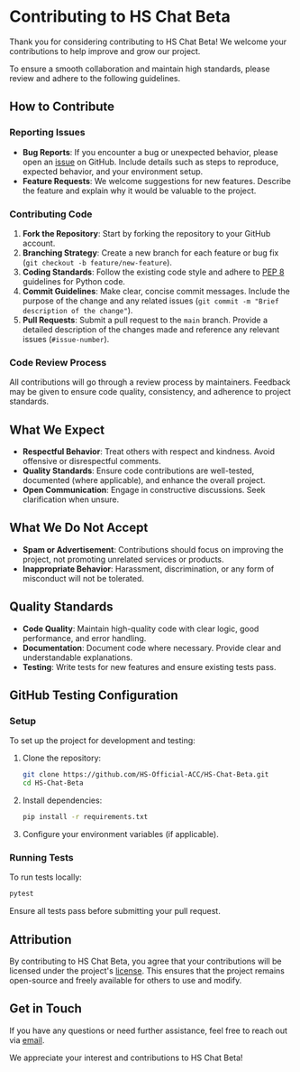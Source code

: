 # Contributing to HS Chat Beta

Thank you for considering contributing to HS Chat Beta! We welcome your contributions to help improve and grow our project.

To ensure a smooth collaboration and maintain high standards, please review and adhere to the following guidelines.

## How to Contribute

### Reporting Issues

- **Bug Reports**: If you encounter a bug or unexpected behavior, please open an [issue](https://github.com/HS-Official-ACC/HS-Chat-Beta/issues) on GitHub. Include details such as steps to reproduce, expected behavior, and your environment setup.
- **Feature Requests**: We welcome suggestions for new features. Describe the feature and explain why it would be valuable to the project.

### Contributing Code

1. **Fork the Repository**: Start by forking the repository to your GitHub account.
2. **Branching Strategy**: Create a new branch for each feature or bug fix (`git checkout -b feature/new-feature`).
3. **Coding Standards**: Follow the existing code style and adhere to [PEP 8](https://www.python.org/dev/peps/pep-0008/) guidelines for Python code.
4. **Commit Guidelines**: Make clear, concise commit messages. Include the purpose of the change and any related issues (`git commit -m "Brief description of the change"`).
5. **Pull Requests**: Submit a pull request to the `main` branch. Provide a detailed description of the changes made and reference any relevant issues (`#issue-number`).

### Code Review Process

All contributions will go through a review process by maintainers. Feedback may be given to ensure code quality, consistency, and adherence to project standards.

## What We Expect

- **Respectful Behavior**: Treat others with respect and kindness. Avoid offensive or disrespectful comments.
- **Quality Standards**: Ensure code contributions are well-tested, documented (where applicable), and enhance the overall project.
- **Open Communication**: Engage in constructive discussions. Seek clarification when unsure.

## What We Do Not Accept

- **Spam or Advertisement**: Contributions should focus on improving the project, not promoting unrelated services or products.
- **Inappropriate Behavior**: Harassment, discrimination, or any form of misconduct will not be tolerated.

## Quality Standards

- **Code Quality**: Maintain high-quality code with clear logic, good performance, and error handling.
- **Documentation**: Document code where necessary. Provide clear and understandable explanations.
- **Testing**: Write tests for new features and ensure existing tests pass.

## GitHub Testing Configuration

### Setup

To set up the project for development and testing:

1. Clone the repository:
   ```bash
   git clone https://github.com/HS-Official-ACC/HS-Chat-Beta.git
   cd HS-Chat-Beta
   ```

2. Install dependencies:
   ```bash
   pip install -r requirements.txt
   ```

3. Configure your environment variables (if applicable).

### Running Tests

To run tests locally:

```bash
pytest
```

Ensure all tests pass before submitting your pull request.

## Attribution

By contributing to HS Chat Beta, you agree that your contributions will be licensed under the project's [license](https://github.com/HS-Official-ACC/HS-Chat-Beta/blob/main/license). This ensures that the project remains open-source and freely available for others to use and modify.

## Get in Touch

If you have any questions or need further assistance, feel free to reach out via [email](mailto:hiphopsaviors24@gmail.com).

We appreciate your interest and contributions to HS Chat Beta!
